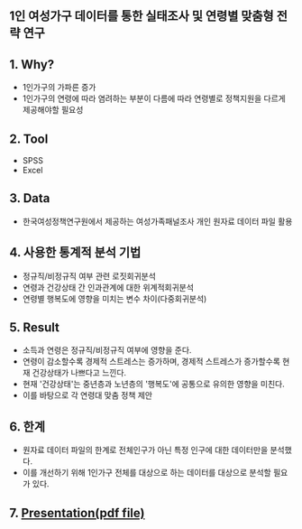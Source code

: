 ## 1인 여성가구 데이터를 통한 실태조사 및 연령별 맞춤형 전략 연구

## 1. Why?
* 1인가구의 가파른 증가
* 1인가구의 연령에 따라 염려하는 부분이 다름에 따라 연령별로 정책지원을 다르게 제공해야할 필요성

## 2. Tool
* SPSS
* Excel

## 3. Data
* 한국여성정책연구원에서 제공하는 여성가족패널조사 개인 원자료 데이터 파일 활용

## 4. 사용한 통계적 분석 기법
* 정규직/비정규직 여부 관련 로짓회귀분석
* 연령과 건강상태 간 인과관계에 대한 위계적회귀분석
* 연령별 행복도에 영향을 미치는 변수 차이(다중회귀분석)

## 5. Result
* 소득과 연령은 정규직/비정규직 여부에 영향을 준다.
* 연령이 감소할수록 경제적 스트레스는 증가하며, 경제적 스트레스가 증가할수록 현재 건강상태가 나쁘다고 느낀다.
* 현재 '건강상태'는 중년층과 노년층의 '행복도'에 공통으로 유의한 영향을 미친다.
* 이를 바탕으로 각 연령대 맞춤 정책 제안

## 6. 한계
* 원자료 데이터 파일의 한계로 전체인구가 아닌 특정 인구에 대한 데이터만을 분석했다.
* 이를 개선하기 위해 1인가구 전체를 대상으로 하는 데이터를 대상으로 분석할 필요가 있다.

## 7. [Presentation(pdf file)](https://github.com/sjsjlee/data_analysis_project_SPSS/blob/main/1%EC%9D%B8%EA%B0%80%EA%B5%AC%20%EB%8D%B0%EC%9D%B4%ED%84%B0%20%EB%B6%84%EC%84%9D/1%EC%9D%B8%EA%B0%80%EA%B5%AC%20%EC%97%B0%EB%A0%B9%EB%B3%84%20%EB%A7%9E%EC%B6%A4%ED%98%95%20%EC%A0%84%EB%9E%B5%20%EC%97%B0%EA%B5%AC.pdf)
